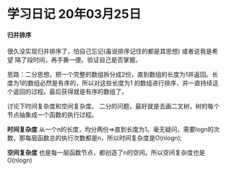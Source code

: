 # 学习日记 20年03月25日

#### 归并排序

很久没实现归并排序了，怕自己忘记(虽说排序记住的都是其思想)
或者说我是希望 隔了段时间，再手撕一便。验证自己是否掌握。

思路：二分思想，把一个完整的数组拆分成2份，直到数组的长度为1并返回。长度为1的数组必然是有序的，所以对这些长度为1
的数组进行排序，并一直持续这个返回的过程。最后获得就是有序的数组了。

讨论下时间复杂度和空间复杂度。
二分的问题，最好就是去画二叉树，树的每个节点抽象成一个函数的执行过程。

**时间复杂度**
从一个n的长度，均分两份=>直到长度为1。毫无疑问，需要logn的次数，那每层函数总的执行次数都是n，所以时间复杂度是O(nlogn);

**空间复杂度**
也是每一层函数节点，都创造了n的空间。所以空间复杂度也是O(nlogn)